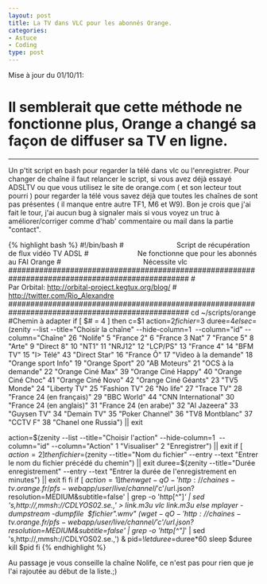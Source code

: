 ```yaml
---
layout: post
title: La TV dans VLC pour les abonnés Orange.
categories:
- Astuce
- Coding
type: post
---
```


Mise à jour du 01/10/11:
# Il semblerait que cette méthode ne fonctionne plus, Orange a changé sa façon de diffuser sa TV en ligne.

<hr />

Un p'tit script en bash pour regarder la télé dans vlc ou l'enregistrer. Pour changer de chaîne il faut relancer le script, si vous avez déjà essayé ADSLTV ou que vous utilisez le site de orange.com ( et son lecteur tout pourri ) pour regarder la télé vous savez déjà que toutes les chaînes de sont pas présentes ( il manque entre autre TF1, M6 et W9). Bon je crois que j'ai fait le tour, j'ai aucun bug à signaler mais si vous voyez un truc à améliorer/corriger comme d'hab' commentaire ou mail dans la partie "contact".

{% highlight bash %}
#!/bin/bash
#                           Script de récupération de flux vidéo TV ADSL
#                         Ne fonctionne que pour les abonnés au FAI Orange
#                                          Nécessite vlc
#################################################################################################
#                           Par Orbital: http://orbital-project.kegtux.org/blog/
#                                        http://twitter.com/Rio_Alexandre
#################################################################################################
cd ~/scripts/orange #Chemin à adapter
if [ $# = 4 ]
then
c=$1
action=$2
fichier=$3
duree=$4
else
c=$(zenity --list --title="Choisir la chaîne" --hide-column=1  --column="id" --column="Chaîne" 26 "Nolife" 5 "France 2" 6 "France 3 Nat" 7 "France 5" 8 "Arte" 9 "Direct 8" 10 "NT1" 11 "NRJ12" 12 "LCP/PS" 13 "France 4" 14 "BFM TV" 15 "I&gt; Télé" 43 "Direct Star" 16 "France Ô" 17 "Video à la demande" 18 "Orange sport Info" 19 "Orange Sport" 20 "AB Moteurs" 21 "OCS à la demande" 22 "Orange Ciné Max" 39 "Orange Ciné Happy" 40 "Orange Ciné Choc" 41 "Orange Ciné Novo" 42 "Orange Ciné Géants" 23 "TV5 Monde" 24 "Liberty TV" 25 "Fashion TV" 26 "No life" 27 "Trace TV" 28 "France 24 (en français)" 29 "BBC World" 44 "CNN International" 30 "France 24 (en anglais)" 31 "France 24 (en arabe)" 32 "Al Jazeera" 33 "Guysen TV" 34 "Demain TV" 35 "Poker Channel" 36 "TV8 Montblanc" 37 "CCTV F" 38 "Chanel one Russia") || exit

action=$(zenity --list --title="Choisir l'action" --hide-column=1  --column="id" --column="Action" 1 "Visualiser" 2 "Enregistrer") || exit
if [ $action = 2 ]
then
fichier=$(zenity --title="Nom du fichier" --entry --text "Entrer le nom du fichier précédé du chemin") || exit
duree=$(zenity --title="Durée enregistrement" --entry --text "Entrer la durée de l'enregistrement en minutes") || exit
fi
fi
if [ $action = 1 ]
then
wget -qO- 'http://chaines-tv.orange.fr/pfs-webapp/user/live/channel/'$c'/url.json?resolution=MEDIUM&amp;subtitle=false' | grep -o 'http[^"]*' | sed 's,http://,mmsh://CDLYOS02.se.,' &gt; link.m3u
vlc link.m3u
else
mplayer -dumpstream -dumpfile  $fichier".wmv" $(wget -qO- 'http://chaines-tv.orange.fr/pfs-webapp/user/live/channel/'$c'/url.json?resolution=MEDIUM&amp;subtitle=false' | grep -o 'http[^"]*' | sed 's,http://,mmsh://CDLYOS02.se.,') &amp;
pid=$!
let duree=$duree*60
sleep $duree
kill $pid
fi
{% endhighlight %}

Au passage je vous conseille la chaîne Nolife, ce n'est pas pour rien que je l'ai rajoutée au début de la liste.;)
